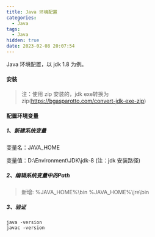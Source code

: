 ```yaml
---
title: Java 环境配置
categories:
  - Java
tags:
  - Java
hidden: true
date: 2023-02-08 20:07:54
---
```


Java 环境配置，以 jdk 1.8 为例。

<!-- more -->

#### 安装

> 注：使用 zip 安装的，jdk exe转换为zip(https://bgasparotto.com/convert-jdk-exe-zip)

#### 配置环境变量

##### 1、新建系统变量

变量名：JAVA_HOME

变量值：D:\Environment\JDK\jdk-8 (注：jdk 安装路径)

##### 2、编辑系统变量中的Path

>新增:
>%JAVA_HOME%\bin
>%JAVA_HOME%\jre\bin

##### 3、验证

```shell
java -version
javac -version
```

